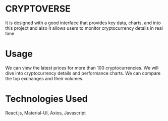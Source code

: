 # CRYPTOVERSE
It is designed with a good interface that provides key data, charts, and into this project and also it allows users to monitor cryptocurrency details in real time

# Usage
 We can view the latest prices for more than 100 cryptocurrencies.
 We will dive into cryptocurrency details and performance charts.
 We can compare the top exchanges and their volumes.

 # Technologies Used
React.js, Material-UI, Axios, Javascript
